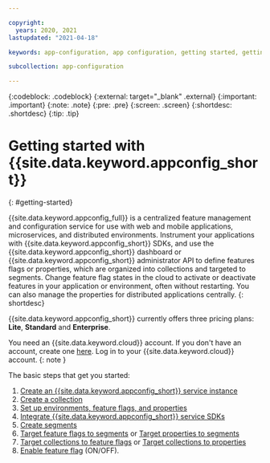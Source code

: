 ```yaml
---

copyright:
  years: 2020, 2021
lastupdated: "2021-04-18"

keywords: app-configuration, app configuration, getting started, getting started with app configuration

subcollection: app-configuration

---
```


{:codeblock: .codeblock}
{:external: target="_blank" .external}
{:important: .important}
{:note: .note}
{:pre: .pre}
{:screen: .screen}
{:shortdesc: .shortdesc}
{:tip: .tip}

# Getting started with {{site.data.keyword.appconfig_short}}
{: #getting-started}

{{site.data.keyword.appconfig_full}} is a centralized feature management and configuration service for use with web and mobile applications, microservices, and distributed environments. Instrument your applications with {{site.data.keyword.appconfig_short}} SDKs, and use the {{site.data.keyword.appconfig_short}} dashboard or {{site.data.keyword.appconfig_short}} administrator API to define features flags or properties, which are organized into collections and targeted to segments. Change feature flag states in the cloud to activate or deactivate features in your application or environment, often without restarting. You can also manage the properties for distributed applications centrally.
{: shortdesc}

{{site.data.keyword.appconfig_short}} currently offers three pricing plans: **Lite**, **Standard** and **Enterprise**.  

You need an {{site.data.keyword.cloud}} account. If you don't have an account, create one [here](https://cloud.ibm.com/registration/). Log in to your {{site.data.keyword.cloud}} account.
{: note }

The basic steps that get you started:

1. [Create an {{site.data.keyword.appconfig_short}} service instance](/docs/app-configuration?topic=app-configuration-ac-create-an-instance)
1. [Create a collection](/docs/app-configuration?topic=app-configuration-ac-collections#ac-create-a-collection)
1. [Set up environments, feature flags, and properties](/docs/app-configuration?topic=app-configuration-ac-ff-prop-env)
1. [Integrate {{site.data.keyword.appconfig_short}} service SDKs](/docs/app-configuration?topic=app-configuration-ac-integrate-sdks)
1. [Create segments](/docs/app-configuration?topic=app-configuration-ac-segments#ac-create-segment)
1. [Target feature flags to segments](/docs/app-configuration?topic=app-configuration-ac-feature-flags#targeting-segment-with-feature-flag) or [Target properties to segments](/docs/app-configuration?topic=app-configuration-ac-properties#targeting-segment-with-properties)
1. [Target collections to feature flags](/docs/app-configuration?topic=app-configuration-ac-feature-flags#collection-target-feature-flags) or [Target collections to properties](/docs//app-configuration?topic=app-configuration-ac-properties#collection-target-properties)
1. [Enable feature flag](/docs/app-configuration?topic=app-configuration-ac-feature-flags#enabling-feature-flag) (ON/OFF).

